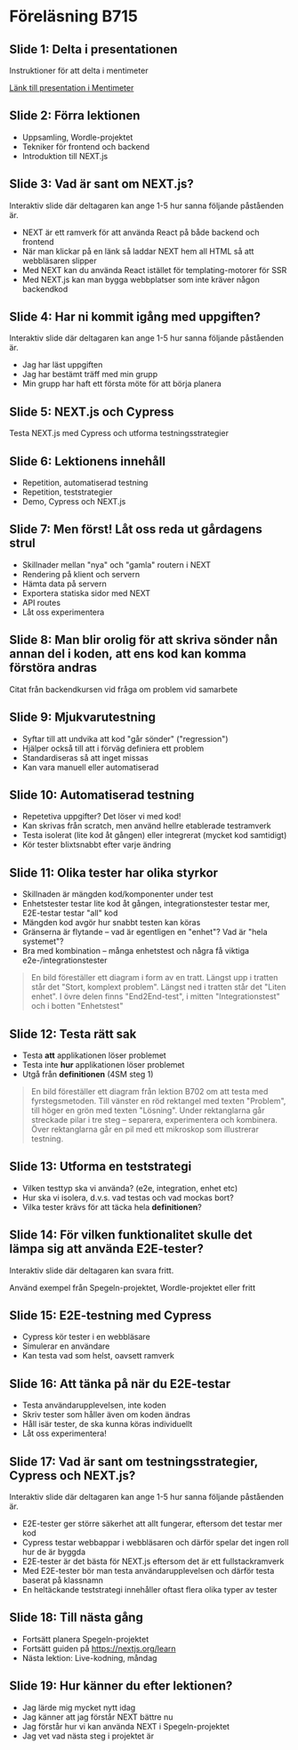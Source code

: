 # Föreläsning B715

## Slide 1: Delta i presentationen
Instruktioner för att delta i mentimeter

[Länk till presentation i Mentimeter](https://www.menti.com/alzsjt6231vt)

## Slide 2: Förra lektionen
* Uppsamling, Wordle-projektet
* Tekniker för frontend och backend
* Introduktion till NEXT.js

## Slide 3: Vad är sant om NEXT.js?
Interaktiv slide där deltagaren kan ange 1-5 hur sanna följande påståenden är.

* NEXT är ett ramverk för att använda React på både backend och frontend
* När man klickar på en länk så laddar NEXT  hem all HTML så att webbläsaren slipper
* Med NEXT kan du använda React istället för templating-motorer för SSR
* Med NEXT.js kan man bygga webbplatser som inte kräver någon backendkod

## Slide 4: Har ni kommit igång med uppgiften?
Interaktiv slide där deltagaren kan ange 1-5 hur sanna följande påståenden är.

* Jag har läst uppgiften
* Jag har bestämt träff med min grupp
* Min grupp har haft ett första möte för att börja planera

## Slide 5: NEXT.js och Cypress
Testa NEXT.js med Cypress och utforma testningsstrategier

## Slide 6: Lektionens innehåll
* Repetition, automatiserad testning
* Repetition, teststrategier
* Demo, Cypress och NEXT.js

## Slide 7: Men först! Låt oss reda ut gårdagens strul
* Skillnader mellan "nya" och "gamla" routern i NEXT
* Rendering på klient och servern
* Hämta data på servern
* Exportera statiska sidor med NEXT
* API routes
* Låt oss experimentera

## Slide 8: Man blir orolig för att skriva sönder nån annan del i koden, att ens kod kan komma förstöra andras
Citat från backendkursen vid fråga om problem vid samarbete

## Slide 9: Mjukvarutestning
* Syftar till att undvika att kod "går sönder" ("regression")
* Hjälper också till att i förväg definiera ett problem
* Standardiseras så att inget missas
* Kan vara manuell eller automatiserad

## Slide 10: Automatiserad testning
* Repetetiva uppgifter? Det löser vi med kod!
* Kan skrivas från scratch, men använd hellre etablerade testramverk
* Testa isolerat (lite kod åt gången) eller integrerat (mycket kod samtidigt)
* Kör tester blixtsnabbt efter varje ändring

## Slide 11: Olika tester har olika styrkor
* Skillnaden är mängden kod/komponenter under test
* Enhetstester testar lite kod åt gången, integrationstester testar mer, E2E-testar testar "all" kod
* Mängden kod avgör hur snabbt testen kan köras
* Gränserna är flytande – vad är egentligen en "enhet"? Vad är "hela systemet"?
* Bra med kombination – många enhetstest och några få viktiga e2e-/integrationstester

> En bild föreställer ett diagram i form av en tratt.
> Längst upp i tratten står det "Stort, komplext problem".
> Längst ned i tratten står det "Liten enhet".
> I övre delen finns "End2End-test", i mitten "Integrationstest" och i botten "Enhetstest"

## Slide 12: Testa rätt sak
* Testa **att** applikationen löser problemet
* Testa inte **hur** applikationen löser problemet
* Utgå från **definitionen** (4SM steg 1)

> En bild föreställer ett diagram från lektion B702 om att testa med fyrstegsmetoden.
> Till vänster en röd rektangel med texten "Problem", till höger en grön med texten "Lösning".
> Under rektanglarna går streckade pilar i tre steg – separera, experimentera och kombinera.
> Över rektanglarna går en pil med ett mikroskop som illustrerar testning.

## Slide 13: Utforma en teststrategi
* Vilken testtyp ska vi använda? (e2e, integration, enhet etc)
* Hur ska vi isolera, d.v.s. vad testas och vad mockas bort?
* Vilka tester krävs för att täcka hela **definitionen**?

## Slide 14: För vilken funktionalitet skulle det lämpa sig att använda E2E-tester?
Interaktiv slide där deltagaren kan svara fritt.

Använd exempel från Spegeln-projektet, Wordle-projektet eller fritt

## Slide 15: E2E-testning med Cypress
* Cypress kör tester i en webbläsare
* Simulerar en användare
* Kan testa vad som helst, oavsett ramverk

## Slide 16: Att tänka på när du E2E-testar
* Testa användarupplevelsen, inte koden
* Skriv tester som håller även om koden ändras
* Håll isär tester, de ska kunna köras individuellt
* Låt oss experimentera!

## Slide 17: Vad är sant om testningsstrategier, Cypress och NEXT.js?
Interaktiv slide där deltagaren kan ange 1-5 hur sanna följande påståenden är.

* E2E-tester ger större säkerhet att allt fungerar, eftersom det testar mer kod
* Cypress testar webbappar i webbläsaren och därför spelar det ingen roll hur de är byggda
* E2E-tester är det bästa för NEXT.js eftersom det är ett fullstackramverk
* Med E2E-tester bör man testa användarupplevelsen och därför testa baserat på klassnamn
* En heltäckande teststrategi innehåller oftast flera olika typer av tester

## Slide 18: Till nästa gång
* Fortsätt planera Spegeln-projektet
* Fortsätt guiden på https://nextjs.org/learn
* Nästa lektion: Live-kodning, måndag

## Slide 19: Hur känner du efter lektionen?
* Jag lärde mig mycket nytt idag
* Jag känner att jag förstår NEXT bättre nu
* Jag förstår hur vi kan använda NEXT i Spegeln-projektet
* Jag vet vad nästa steg i projektet är